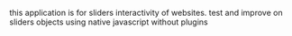 this application is for sliders interactivity of websites.
test and improve on sliders objects using native javascript without plugins
